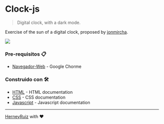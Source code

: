 # Clock-js
> Digital clock, with a dark mode.

Exercise of the sun of a digital clock, proposed by <a href="https://www.youtube.com/watch?v=XbqZDKLle64&list=PLvq-jIkSeTUZ6QgYYO3MwG9EMqC-KoLXA&index=82">
jonmircha</a>.

<a href="https://ruizherney.github.io/clock-js/"><img src="https://i.imgur.com/NekbLPn.png"></a>

### Pre-requisitos 📋

* [Navegador-Web](https://www.google.com/intl/es/chrome/) - Google Chorme

### Construido con 🛠️

* [HTML](https://developer.mozilla.org/es/docs/Web/HTML) - HTML documentation
* [CSS](https://developer.mozilla.org/es/docs/Web/CSS) - CSS documentation
* [Javascript](https://developer.mozilla.org/es/docs/Web/JavaScript) - Javascript documentation

---
[HerneyRuiz](https://github.com/RuizHerney) with ❤️ 
